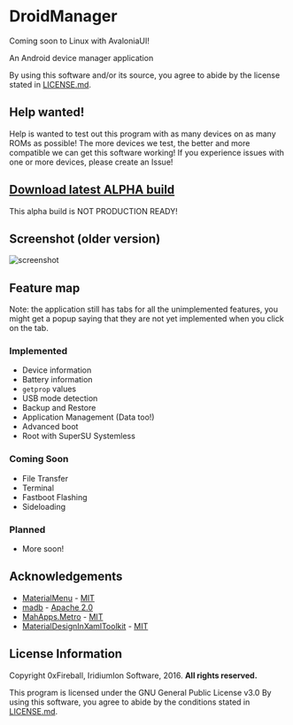 # DroidManager

Coming soon to Linux with AvaloniaUI!

An Android device manager application

By using this software and/or its source, you agree to abide by the license stated in [LICENSE.md](LICENSE.md).

## Help wanted!

Help is wanted to test out this program with as many devices on as many ROMs as possible! The more devices we test, the better and more compatible we can get this software working! If you experience issues with one or more devices, please create an Issue!

## [Download latest ALPHA build](https://ci.appveyor.com/api/projects/0xFireball/droidmanager/artifacts/DroidManager/DroidManager.Windows/bin/DroidManager_bin.zip)

This alpha build is NOT PRODUCTION READY!

## Screenshot (older version)

![screenshot](https://iridiumion.xyz/projects/droidmanager/img/srec1.gif)

## Feature map

Note: the application still has tabs for all the unimplemented features, you might get a popup saying that they are not yet implemented when you click on the tab.

### Implemented

- Device information
- Battery information
- `getprop` values
- USB mode detection
- Backup and Restore
- Application Management (Data too!)
- Advanced boot
- Root with SuperSU Systemless

### Coming Soon

- File Transfer
- Terminal
- Fastboot Flashing
- Sideloading

### Planned

- More soon!

## Acknowledgements

- [MaterialMenu](https://github.com/beto-rodriguez/MaterialMenu) - [MIT](https://github.com/beto-rodriguez/MaterialMenu/blob/master/LICENSE.txt)
- [madb](https://github.com/quamotion/madb) - [Apache 2.0](https://github.com/quamotion/madb/blob/master/LICENSE)
- [MahApps.Metro](https://github.com/MahApps/MahApps.Metro) - [MIT](https://github.com/MahApps/MahApps.Metro/blob/develop/LICENSE)
- [MaterialDesignInXamlToolkit](https://github.com/ButchersBoy/MaterialDesignInXamlToolkit) - [MIT](https://github.com/ButchersBoy/MaterialDesignInXamlToolkit/blob/master/License)

## License Information

Copyright 0xFireball, IridiumIon Software, 2016. **All rights reserved.**

This program is licensed under the GNU General Public License v3.0
By using this software, you agree to abide by the conditions stated in [LICENSE.md](LICENSE.md).

